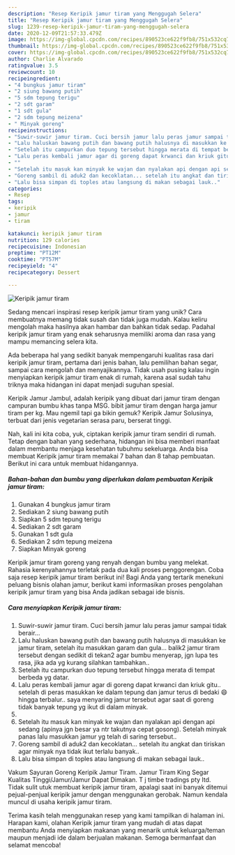 ```yaml
---
description: "Resep Keripik jamur tiram yang Menggugah Selera"
title: "Resep Keripik jamur tiram yang Menggugah Selera"
slug: 1239-resep-keripik-jamur-tiram-yang-menggugah-selera
date: 2020-12-09T21:57:33.479Z
image: https://img-global.cpcdn.com/recipes/890523ce622f9fb8/751x532cq70/keripik-jamur-tiram-foto-resep-utama.jpg
thumbnail: https://img-global.cpcdn.com/recipes/890523ce622f9fb8/751x532cq70/keripik-jamur-tiram-foto-resep-utama.jpg
cover: https://img-global.cpcdn.com/recipes/890523ce622f9fb8/751x532cq70/keripik-jamur-tiram-foto-resep-utama.jpg
author: Charlie Alvarado
ratingvalue: 3.5
reviewcount: 10
recipeingredient:
- "4 bungkus jamur tiram"
- "2 siung bawang putih"
- "5 sdm tepung terigu"
- "2 sdt garam"
- "1 sdt gula"
- "2 sdm tepung meizena"
- " Minyak goreng"
recipeinstructions:
- "Suwir-suwir jamur tiram. Cuci bersih jamur lalu peras jamur sampai tidak berair..."
- "Lalu haluskan bawang putih dan bawang putih halusnya di masukkan ke jamur tiram, setelah itu masukkan garam dan gula... balik2 jamur tiram tersebut dengan sedikit di tekan2 agar bumbu menyerap, jgn lupa tes rasa, jika ada yg kurang silahkan tambahkan.."
- "Setelah itu campurkan duo tepung tersebut hingga merata di tempat berbeda yg datar."
- "Lalu peras kembali jamur agar di goreng dapat krwanci dan kriuk gitu.. setelah di peras masukkan ke dalam tepung dan jamur terus di bedaki 😄hingga terbalur.. saya menyaring jamur tersebut agar saat di goreng tidak banyak tepung yg ikut di dalam minyak."
- ""
- "Setelah itu masuk kan minyak ke wajan dan nyalakan api dengan api sedang (apinya jgn besar ya ntr takutnya cepat gosong). Setelah minyak panas lalu masukkan jamur yg telah di saring tersebut.."
- "Goreng sambil di aduk2 dan kecoklatan... setelah itu angkat dan tiriskan agar minyak nya tidak ikut terlalu banyak.."
- "Lalu bisa simpan di toples atau langsung di makan sebagai lauk.."
categories:
- Resep
tags:
- keripik
- jamur
- tiram

katakunci: keripik jamur tiram 
nutrition: 129 calories
recipecuisine: Indonesian
preptime: "PT12M"
cooktime: "PT57M"
recipeyield: "4"
recipecategory: Dessert

---
```



![Keripik jamur tiram](https://img-global.cpcdn.com/recipes/890523ce622f9fb8/751x532cq70/keripik-jamur-tiram-foto-resep-utama.jpg)

Sedang mencari inspirasi resep keripik jamur tiram yang unik? Cara membuatnya memang tidak susah dan tidak juga mudah. Kalau keliru mengolah maka hasilnya akan hambar dan bahkan tidak sedap. Padahal keripik jamur tiram yang enak seharusnya memiliki aroma dan rasa yang mampu memancing selera kita.

Ada beberapa hal yang sedikit banyak mempengaruhi kualitas rasa dari keripik jamur tiram, pertama dari jenis bahan, lalu pemilihan bahan segar, sampai cara mengolah dan menyajikannya. Tidak usah pusing kalau ingin menyiapkan keripik jamur tiram enak di rumah, karena asal sudah tahu triknya maka hidangan ini dapat menjadi suguhan spesial.

Keripik Jamur Jambul, adalah keripik yang dibuat dari jamur tiram dengan campuran bumbu khas tanpa MSG. bibit jamur tiram dengan harga jamur tiram per kg. Mau ngemil tapi ga bikin gemuk? Keripik Jamur Solusinya, terbuat dari jenis vegetarian serasa paru, berserat tinggi.


Nah, kali ini kita coba, yuk, ciptakan keripik jamur tiram sendiri di rumah. Tetap dengan bahan yang sederhana, hidangan ini bisa memberi manfaat dalam membantu menjaga kesehatan tubuhmu sekeluarga. Anda bisa membuat Keripik jamur tiram memakai 7 bahan dan 8 tahap pembuatan. Berikut ini cara untuk membuat hidangannya.

<!--inarticleads1-->

##### Bahan-bahan dan bumbu yang diperlukan dalam pembuatan Keripik jamur tiram:

1. Gunakan 4 bungkus jamur tiram
1. Sediakan 2 siung bawang putih
1. Siapkan 5 sdm tepung terigu
1. Sediakan 2 sdt garam
1. Gunakan 1 sdt gula
1. Sediakan 2 sdm tepung meizena
1. Siapkan  Minyak goreng


Keripik jamur tiram goreng yang renyah dengan bumbu yang melekat. Rahasia kerenyahannya terletak pada dua kali proses penggorengan. Coba saja resep keripik jamur tiram berikut ini! Bagi Anda yang tertarik menekuni peluang bisnis olahan jamur, berikut kami informasikan proses pengolahan keripik jamur tiram yang bisa Anda jadikan sebagai ide bisnis. 

<!--inarticleads2-->

##### Cara menyiapkan Keripik jamur tiram:

1. Suwir-suwir jamur tiram. Cuci bersih jamur lalu peras jamur sampai tidak berair...
1. Lalu haluskan bawang putih dan bawang putih halusnya di masukkan ke jamur tiram, setelah itu masukkan garam dan gula... balik2 jamur tiram tersebut dengan sedikit di tekan2 agar bumbu menyerap, jgn lupa tes rasa, jika ada yg kurang silahkan tambahkan..
1. Setelah itu campurkan duo tepung tersebut hingga merata di tempat berbeda yg datar.
1. Lalu peras kembali jamur agar di goreng dapat krwanci dan kriuk gitu.. setelah di peras masukkan ke dalam tepung dan jamur terus di bedaki 😄hingga terbalur.. saya menyaring jamur tersebut agar saat di goreng tidak banyak tepung yg ikut di dalam minyak.
1. 
1. Setelah itu masuk kan minyak ke wajan dan nyalakan api dengan api sedang (apinya jgn besar ya ntr takutnya cepat gosong). Setelah minyak panas lalu masukkan jamur yg telah di saring tersebut..
1. Goreng sambil di aduk2 dan kecoklatan... setelah itu angkat dan tiriskan agar minyak nya tidak ikut terlalu banyak..
1. Lalu bisa simpan di toples atau langsung di makan sebagai lauk..


Vakum Sayuran Goreng Keripik Jamur Tiram. Jamur Tiram King Segar Kualitas Tinggi/Jamur/Jamur Dapat Dimakan. T j timbe tradings pty ltd. Tidak sulit utuk membuat keripik jamur tiram, apalagi saat ini banyak ditemui pejual-penjual keripik jamur dengan menggunakan gerobak. Namun kendala muncul di usaha keripik jamur tiram. 

Terima kasih telah menggunakan resep yang kami tampilkan di halaman ini. Harapan kami, olahan Keripik jamur tiram yang mudah di atas dapat membantu Anda menyiapkan makanan yang menarik untuk keluarga/teman maupun menjadi ide dalam berjualan makanan. Semoga bermanfaat dan selamat mencoba!
